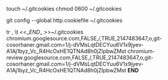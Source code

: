 touch ~/.gitcookies
chmod 0600 ~/.gitcookies

git config --global http.cookiefile ~/.gitcookies

tr , \\t <<\__END__ >>~/.gitcookies
chromium.googlesource.com,FALSE,/,TRUE,2147483647,o,git-cosorhaner.gmail.com=1/j-dVMsLqtDECYuu6V1x9jyev-A1Aj1byz_Vc_R4HcOxHE1QTNAd8h0jZIpbwZMst
chromium-review.googlesource.com,FALSE,/,TRUE,2147483647,o,git-cosorhaner.gmail.com=1/j-dVMsLqtDECYuu6V1x9jyev-A1Aj1byz_Vc_R4HcOxHE1QTNAd8h0jZIpbwZMst
__END__
